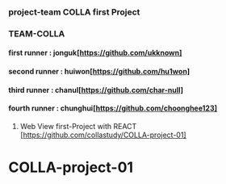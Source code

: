 ### project-team COLLA first Project

### TEAM-COLLA

#### first runner : jonguk[https://github.com/ukknown]

#### second runner : huiwon[https://github.com/hu1won]

#### third runner : chanul[https://github.com/char-null]

#### fourth runner : chunghui[https://github.com/choonghee123]

1. Web View first-Project with REACT [https://github.com/collastudy/COLLA-project-01]

# COLLA-project-01
